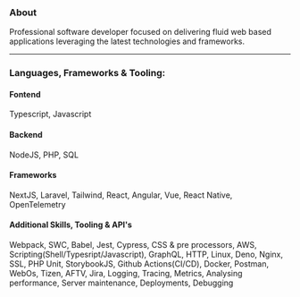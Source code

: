 ### About

Professional software developer focused on delivering fluid web based applications leveraging the latest technologies and frameworks.

___

### Languages, Frameworks & Tooling:

#### Fontend

Typescript, Javascript

#### Backend

NodeJS, PHP, SQL

#### Frameworks

NextJS, Laravel, Tailwind, React, Angular, Vue, React Native, OpenTelemetry

#### Additional Skills, Tooling & API's

Webpack, SWC, Babel, Jest, Cypress, CSS & pre processors, AWS, Scripting(Shell/Typesript/Javascript), GraphQL, HTTP, Linux, Deno, Nginx, SSL, PHP Unit, StorybookJS, Github Actions(CI/CD), Docker, Postman, WebOs, Tizen, AFTV, Jira, Logging, Tracing, Metrics, Analysing performance, Server maintenance, Deployments, Debugging
